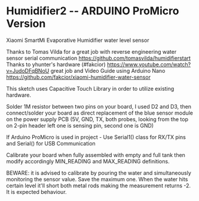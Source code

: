 # Humidifier2 -- ARDUINO ProMicro Version
Xiaomi SmartMi Evaporative Humidifier water level sensor

Thanks to Tomas Vilda for a great job with reverse engineering water sensor serial communication https://github.com/tomasvilda/humidifierstart
Thanks to yhunter's hardware (#fakcior)  https://www.youtube.com/watch?v=JudoDFqBNoU great job and Video Guide using Arduino Nano
https://github.com/fakcior/xiaomi-humidifier-water-sensor


This sketch uses Capacitive Touch Library in order to utilize existing hardware.

Solder 1M resistor between two pins on your board, I used D2 and D3, then connect/solder your board as direct replacement of the blue sensor module on the power supply PCB (5V, GND, TX, both probes, looking from the top on 2-pin header left one is sensing pin, second one is GND)

If Arduino ProMicro is used in project - Use Serial1() class for RX/TX pins and Serial() for USB Communication

Calibrate your board when fully assembled with empty and full tank then modify accordingly MIN_READING and MAX_READING definitions.

BEWARE: it is advised to calibrate by pouring the water and simultaneously monitoring the sensor value. Save the maximum one. When the water hits certain level it'll short both metal rods making the measurement returns -2. It is expected behaviour.
